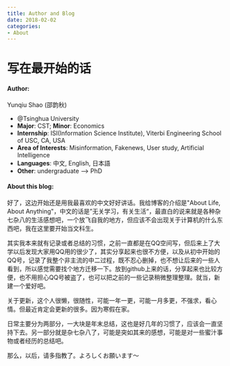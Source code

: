```yaml
---
title: Author and Blog
date: 2018-02-02 
categories:
- About
---
```


# 写在最开始的话

#### Author:

Yunqiu Shao (邵韵秋)

- @Tsinghua University
- **Major**:  CST;  **Minor**:  Economics
- **Internship**: ISI(Information Science Institute), Viterbi Engineering School of USC, CA, USA
- **Area of Interests**: Misinformation, Fakenews, User study, Artificial Intelligence
- **Languages**: 中文, English, 日本語
- **Other**: undergraduate —> PhD



#### About this blog:

好了，这边开始还是用我最喜欢的中文好好讲话。我给博客的介绍是"About Life, About Anything"，中文的话是”无关学习，有关生活“，最直白的说来就是各种杂七杂八的生活感想吧，一个放飞自我的地方，但应该不会出现关于计算机的什么东西吧，我在这里要开始当文科生。

其实我本来就有记录或者总结的习惯，之前一直都是在QQ空间写，但后来上了大学以后发现大家用QQ用的很少了，其实分享起来也很不方便，以及从初中开始的QQ号，记录了我整个非主流的中二过程，既不忍心删掉，也不想让后来的一些人看到，所以感觉需要找个地方迁移一下。放到github上来的话，分享起来也比较方便，也不用担心QQ号被盗了，也可以把之前的一些记录稍微整理整理。就当，新建一个爱好吧。

关于更新，这个人很懒，很随性，可能一年一更，可能一月多更，不强求，看心情。但最近肯定会更新的很多。因为寒假在家。

日常主要分为两部分，一大块是年末总结，这也是好几年的习惯了，应该会一直坚持下去。另一部分就是杂七杂八了，可能是突如其来的感想，可能是对一些蜜汁事物或者经历的总结吧。

那么，以后，请多指教了。よろしくお願います〜
